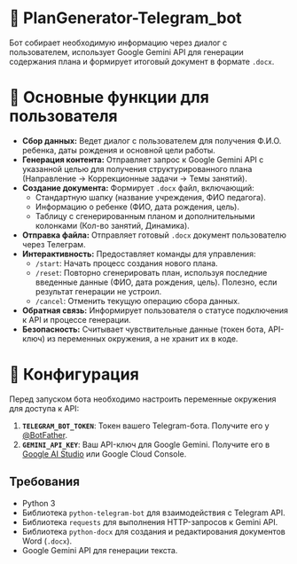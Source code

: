 # 🤖 PlanGenerator-Telegram_bot

Бот собирает необходимую информацию через диалог с пользователем, использует Google Gemini API для генерации содержания плана и формирует итоговый документ в формате `.docx`.

# 🚀 Основные функции для пользователя 

*   **Сбор данных:** Ведет диалог с пользователем для получения Ф.И.О. ребенка, даты рождения и основной цели работы.
*   **Генерация контента:** Отправляет запрос к Google Gemini API с указанной целью для получения структурированного плана (Направление -> Коррекционные задачи -> Темы занятий).
*   **Создание документа:** Формирует `.docx` файл, включающий:
    *   Стандартную шапку (название учреждения, ФИО педагога).
    *   Информацию о ребенке (ФИО, дата рождения, цель).
    *   Таблицу с сгенерированным планом и дополнительными колонками (Кол-во занятий, Динамика).
*   **Отправка файла:** Отправляет готовый `.docx` документ пользователю через Телеграм.
*   **Интерактивность:** Предоставляет команды для управления:
    *   `/start`: Начать процесс создания нового плана.
    *   `/reset`: Повторно сгенерировать план, используя последние введенные данные (ФИО, дата рождения, цель). Полезно, если результат генерации не устроил.
    *   `/cancel`: Отменить текущую операцию сбора данных.
*   **Обратная связь:** Информирует пользователя о статусе подключения к API и процессе генерации.
*   **Безопасность:** Считывает чувствительные данные (токен бота, API-ключ) из переменных окружения, а не хранит их в коде.

# 🔌 Конфигурация

Перед запуском бота необходимо настроить переменные окружения для доступа к API:

1.  **`TELEGRAM_BOT_TOKEN`**: Токен вашего Telegram-бота. Получите его у [@BotFather](https://t.me/BotFather).
2.  **`GEMINI_API_KEY`**: Ваш API-ключ для Google Gemini. Получите его в [Google AI Studio](https://aistudio.google.com/app/apikey) или Google Cloud Console.


## Требования

*   Python 3
*   Библиотека `python-telegram-bot` для взаимодействия с Telegram API.
*   Библиотека `requests` для выполнения HTTP-запросов к Gemini API.
*   Библиотека `python-docx` для создания и редактирования документов Word (`.docx`).
*   Google Gemini API для генерации текста.
